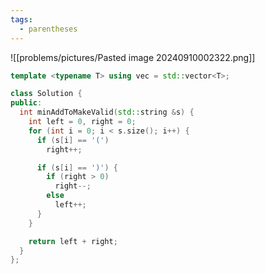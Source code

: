 ```yaml
---
tags:
  - parentheses
---
```

![[problems/pictures/Pasted image 20240910002322.png]]

```c++
template <typename T> using vec = std::vector<T>;

class Solution {
public:
  int minAddToMakeValid(std::string &s) {
    int left = 0, right = 0;
    for (int i = 0; i < s.size(); i++) {
      if (s[i] == '(')
        right++;

      if (s[i] == ')') {
        if (right > 0)
          right--;
        else
          left++;
      }
    }

    return left + right;
  }
};
```